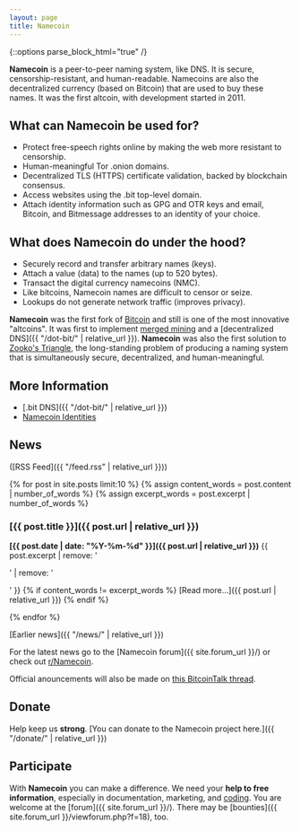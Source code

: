 ```yaml
---
layout: page
title: Namecoin
---
```


{::options parse_block_html="true" /}

**Namecoin** is a peer-to-peer naming system, like DNS. It is secure, censorship-resistant, and human-readable. Namecoins are also the decentralized currency (based on Bitcoin) that are used to buy these names. It was the first altcoin, with development started in 2011.

<div class="row">

<div class="col-md-6">

## What can Namecoin be used for?

* Protect free-speech rights online by making the web more resistant to censorship.
* Human-meaningful Tor .onion domains.
* Decentralized TLS (HTTPS) certificate validation, backed by blockchain consensus.
* Access websites using the .bit top-level domain.
* Attach identity information such as GPG and OTR keys and email, Bitcoin, and Bitmessage addresses to an identity of your choice.

</div>

<div class="col-md-6">

What does Namecoin do under the hood?
-------------------------------------

* Securely record and transfer arbitrary names (keys).
* Attach a value (data) to the names (up to 520 bytes).
* Transact the digital currency namecoins (NMC).
* Like bitcoins, Namecoin names are difficult to censor or seize.
* Lookups do not generate network traffic (improves privacy).

**Namecoin** was the first fork of [Bitcoin](https://bitcoin.org) and still is one of the most innovative "altcoins".  It was first to implement [merged mining](https://bitcoin.stackexchange.com/questions/273/how-does-merged-mining-work) and a [decentralized DNS]({{ "/dot-bit/" | relative_url }}).  **Namecoin** was also the first solution to [Zooko's Triangle](https://en.wikipedia.org/wiki/Zooko%27s_triangle), the long-standing problem of producing a naming system that is simultaneously secure, decentralized, and human-meaningful.

</div>
</div>

## More Information

* [.bit DNS]({{ "/dot-bit/" | relative_url }})
* [Namecoin Identities](https://nameid.org)

## News

([RSS Feed]({{ "/feed.rss" | relative_url }}))

{% for post in site.posts limit:10 %}
{% assign content_words = post.content | number_of_words %}
{% assign excerpt_words = post.excerpt | number_of_words %}

### [{{ post.title }}]({{ post.url | relative_url }})

**[{{ post.date | date: "%Y-%m-%d" }}]({{ post.url | relative_url }})** {{ post.excerpt | remove: '<p>' | remove: '</p>' }}  {% if content_words != excerpt_words %} [Read more...]({{ post.url | relative_url }}) {% endif %}

{% endfor %}

[Earlier news]({{ "/news/" | relative_url }})

For the latest news go to the [Namecoin forum]({{ site.forum_url }}/) or check out [r/Namecoin](https://www.reddit.com/r/Namecoin).

Official anouncements will also be made on [this BitcoinTalk thread](https://bitcointalk.org/index.php?topic=236340.0).

## Donate
Help keep us **strong**.  [You can donate to the Namecoin project here.]({{ "/donate/" | relative_url }})

## Participate
With **Namecoin** you can make a difference.  We need your **help to free information**, especially in documentation, marketing, and [coding](https://github.com/namecoin/).  You are welcome at the [forum]({{ site.forum_url }}/).  There may be [bounties]({{ site.forum_url }}/viewforum.php?f=18), too.
